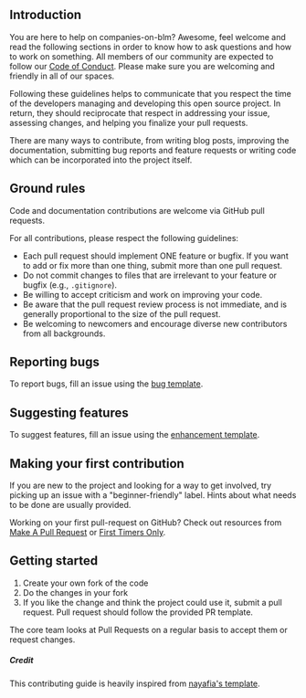 ## Introduction

You are here to help on companies-on-blm? Awesome, feel welcome and read the following sections in order to know how to ask questions and how to work on something.
All members of our community are expected to follow our [Code of Conduct](https://github.com/DiversityCorp/companies-on-blm/blob/main/CODE_OF_CONDUCT.md). Please make sure you are welcoming and friendly in all of our spaces.

Following these guidelines helps to communicate that you respect the time of the developers managing and developing this open source project. In return, they should reciprocate that respect in addressing your issue, assessing changes, and helping you finalize your pull requests.

There are many ways to contribute, from writing blog posts, improving the documentation, submitting bug reports and feature requests or writing code which can be incorporated into the project itself.

## Ground rules

Code and documentation contributions are welcome via GitHub pull requests.

For all contributions, please respect the following guidelines:

* Each pull request should implement ONE feature or bugfix. If you want to add or fix more than one thing, submit more than one pull request.
* Do not commit changes to files that are irrelevant to your feature or bugfix (e.g., `.gitignore`).
* Be willing to accept criticism and work on improving your code.
* Be aware that the pull request review process is not immediate, and is generally proportional to the size of the pull request.
* Be welcoming to newcomers and encourage diverse new contributors from all backgrounds.

## Reporting bugs

To report bugs, fill an issue using the [bug template](https://github.com/DiversityCorp/companies-on-blm/issues/new?template=bug.md).

## Suggesting features

To suggest features, fill an issue using the [enhancement template](https://github.com/DiversityCorp/companies-on-blm/issues/new?template=enhancement.md).

## Making your first contribution

If you are new to the project and looking for a way to get involved, try picking up an issue with a "beginner-friendly" label. Hints about what needs to be done are usually provided.

Working on your first pull-request on GitHub? Check out resources from [Make A Pull Request](http://makeapullrequest.com/) or [First Timers Only](http://www.firsttimersonly.com/).

## Getting started

1. Create your own fork of the code
2. Do the changes in your fork
3. If you like the change and think the project could use it, submit a pull request. Pull request should follow the provided PR template.

The core team looks at Pull Requests on a regular basis to accept them or request changes.

##### Credit
This contributing guide is heavily inspired from [nayafia's template](https://github.com/nayafia/contributing-template/blob/master/CONTRIBUTING-template.md).
